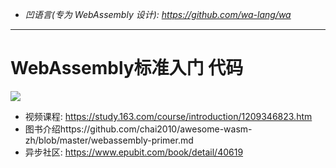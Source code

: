 
- *凹语言(专为 WebAssembly 设计): https://github.com/wa-lang/wa*

----

# WebAssembly标准入门 代码

![](https://raw.githubusercontent.com/chai2010/awesome-wasm-zh/master/webassembly-primer-cover.png)

- 视频课程: https://study.163.com/course/introduction/1209346823.htm
- 图书介绍https://github.com/chai2010/awesome-wasm-zh/blob/master/webassembly-primer.md
- 异步社区: https://www.epubit.com/book/detail/40619
